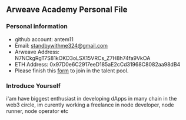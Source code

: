 ## Arweave Academy Personal File

### Personal information

- github account: antem11
- Email: standbywithme324@gmail.com
- Arweave Address: N7NCkgRgT7S81kOKD3oLSX15VRCs_Z7H8h74fa9VkOA
- ETH Address: 0x97D0e6C2917eeD185aE2cCd31968C8082aa98dB4
- Please finish this [form](https://docs.google.com/forms/d/e/1FAIpQLSfWA5fIIcBgmRppm3jNz5vmf9Mai_QMVil-2pO4r7YKn_Zhtw/viewform?usp=sf_link) to join in the talent pool.

### Introduce Yourself
 i'am have biggest enthusiast in developing dApps in many chain in the web3 circle, im curently working a freelance in node developer, node runner, node operator etc